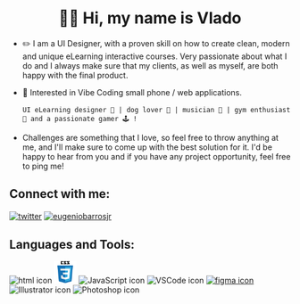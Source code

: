 <h1 align="center">👋🏻 Hi, my name is Vlado</h1>

- ✏️ I am a UI Designer, with a proven skill on how to create clean, modern and unique eLearning interactive courses. Very passionate about what I do and I always make sure that my clients, as well as myself, are both happy with the final product.
- 👀 Interested in Vibe Coding small phone / web applications.

      UI eLearning designer 🎨 | dog lover 🐶 | musician 🎵 | gym enthusiast 💪 and a passionate gamer 🕹️ !

- Challenges are something that I love, so feel free to throw anything at me, and I'll make sure to come up with the best solution for it. I'd be happy to hear from you and if you have any project opportunity, feel free to ping me!

<h2 align="left">Connect with me:</h2>
<p align="left">
<a href="https://twitter.com/dovll4" target="_blank"><img align="center" src="https://raw.githubusercontent.com/rahuldkjain/github-profile-readme-generator/master/src/images/icons/Social/twitter.svg" target="_blank" alt="twitter" height="30" width="40" /></a>
<a href="https://www.linkedin.com/in/vladimir-adamovic-215584148" target="_blank"><img align="center" src="https://raw.githubusercontent.com/rahuldkjain/github-profile-readme-generator/master/src/images/icons/Social/linked-in-alt.svg" target="_blank" alt="eugeniobarrosjr" height="30" width="40" /></a>
</p>

<h2 align="left">Languages and Tools:</h2>
<p align="left">
      <img src="https://upload.wikimedia.org/wikipedia/commons/thumb/6/61/HTML5_logo_and_wordmark.svg/512px-HTML5_logo_and_wordmark.svg.png?20170517184425" alt="html icon"              width="40" height="40"/>
      <img src="https://raw.githubusercontent.com/devicons/devicon/master/icons/css3/css3-original-wordmark.svg" alt="css3 icon" width="40" height="40"/>
      <img src="https://upload.wikimedia.org/wikipedia/commons/thumb/9/99/Unofficial_JavaScript_logo_2.svg/512px-Unofficial_JavaScript_logo_2.svg.png?20141107110902"                alt="JavaScript icon" width="40" height="40"/>
      <img src="https://upload.wikimedia.org/wikipedia/commons/thumb/9/9a/Visual_Studio_Code_1.35_icon.svg/512px-Visual_Studio_Code_1.35_icon.svg.png?20210804221519"                alt="VSCode icon" width="40" height="40"/>
      <a href="https://www.figma.com/" target="_blank" rel="noreferrer"> <img src="https://www.vectorlogo.zone/logos/figma/figma-icon.svg" alt="figma icon" width="40"          height="40"/> </a>
      <img src="https://upload.wikimedia.org/wikipedia/commons/thumb/f/fb/Adobe_Illustrator_CC_icon.svg/512px-Adobe_Illustrator_CC_icon.svg.png?20220814183839" alt="Illustrator icon" width="40" height="40"/>
      <img src="https://upload.wikimedia.org/wikipedia/commons/thumb/a/af/Adobe_Photoshop_CC_icon.svg/512px-Adobe_Photoshop_CC_icon.svg.png?20200616073617" alt="Photoshop icon" width="40" height="40"/>
      </p>
